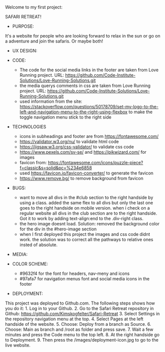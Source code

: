 Welcome to my first project:

SAFARI RETREAT!

- PURPOSE:

It's a website for people who are looking forward to relax in the sun or go on a adventure and join the safaris. Or maybe both!

- UX DESIGN:

- CODE:

  - The code for the social media links in the footer are taken from Love Running project. URL: https://github.com/Code-Institute-Solutions/Love-Running-Solutions.git
  - the media querys comments in css are taken from Love Running project. URL: <https://github.com/Code-Institute-Solutions/Love-Running-Solutions.git>
  - used information from the site: https://stackoverflow.com/questions/50178709/set-my-logo-to-the-left-and-navigation-menu-to-the-right-using-flexbox to make the toggle navigation menu stick to the right side

- TECHNOLOGIES

  - icons in subheadings and footer are from <https://fontawesome.com/>
  - https://validator.w3.org/nu/ to validate html code
  - https://jigsaw.w3.org/css-validator/ to validate css code
  - https://www.pexels.com/sv-se/ and https://pikwizard.com/ for images
  - favicon from: <https://fontawesome.com/icons/puzzle-piece?f=classic&s=solid&pc=%234e6858>
  - used https://favicon.io/favicon-converter/ to generate the favicon
  - https://www.remove.bg/ to remove background from favicon

- BUGS:

  - want to move all divs in the #club section to the right handside by using a class. added the same flex to all divs but only the last one goes to the right handside on mobile version. when i check on a regular website all divs in the club section are to the right handside.
    Got it to work by adding text-align:end to the .div-right class.
  - the hero image doesnt load. Solution: removed the background color for the div in the #hero-image section
  - when I first deployed this project the images and css code didnt work. the solution was to correct all the pathways to relative ones insted of absolute.

- MEDIA:

- COLOR SCHEME:

  - #9632f4 for the font for headers, nav-meny and icons
  - #97afa7 for navigation menus font and social media icons in the footer

- DEPLOYMENT:

This project was deployed to Github.com. The following steps shows how you do it: 1. Log in to your Github. 2. Go to the Safari Retreat repository in Github: <https://github.com/Kimskogfelter/Safari-Retreat> 3. Select Settings in the repository navigation menu at the top. 4. Select Pages at the left handside of the website. 5. Choose: Deploy from a branch as Source. 6. Choose: Main as branch and /root as folder and press save. 7. Wait a few minutes and press the Code menu to the top left. 8. At the right handside go to Deployment. 9. Then press the /images/deployment-icon.jpg to go to the live website.
